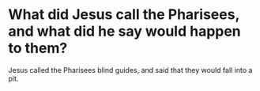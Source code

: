 # What did Jesus call the Pharisees, and what did he say would happen to them?

Jesus called the Pharisees blind guides, and said that they would fall into a pit.
